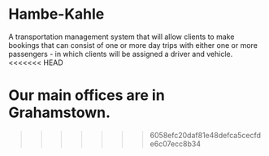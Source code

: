 # Hambe-Kahle
A transportation management system that will allow clients to make bookings that can consist of one or more day trips with either one or more passengers - in which clients will be assigned a driver and vehicle.
<<<<<<< HEAD

Our main offices are in Grahamstown.
=======

>>>>>>> 6058efc20daf81e48defca5cecfde6c07ecc8b34

